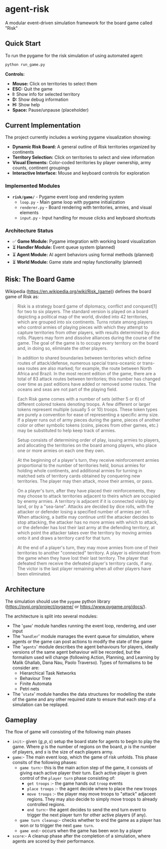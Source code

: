 # agent-risk

A modular event-driven simulation framework for the board game called "Risk"

## Quick Start

To run the pygame for the risk simulation of using automated agent:

```bash
python run_game.py
```

**Controls:**

- **Mouse:** Click on territories to select them
- **ESC:** Quit the game
- **I:** Show info for selected territory
- **D:** Show debug information  
- **H:** Show help
- **Space:** Pause/unpause (placeholder)

## Current Implementation

The project currently includes a working pygame visualization showing:

- **Dynamic Risk Board:** A general outline of Risk territories organized by continents
- **Territory Selection:** Click on territories to select and view information
- **Visual Elements:** Color-coded territories by player ownership, army counts, continent groupings
- **Interactive Interface:** Mouse and keyboard controls for exploration

### Implemented Modules

- **`risk/game/`** - Pygame event loop and rendering system
  - `loop.py` - Main game loop with pygame initialization
  - `renderer.py` - Board rendering with territories, armies, and visual elements
  - `input.py` - Input handling for mouse clicks and keyboard shortcuts

### Architecture Status

- ✅ **Game Module:** Pygame integration with working board visualization
- ⏳ **Handler Module:** Event queue system (planned)
- ⏳ **Agent Module:** AI agent behaviors using formal methods (planned)
- ⏳ **World Module:** Game state and replay functionality (planned)

## Risk: The Board Game

Wikipedia (<https://en.wikipedia.org/wiki/Risk_(game)>) defines the board game of
Risk as:
> Risk is a strategy board game of diplomacy, conflict and conquest[1] for two
> to six players. The standard version is played on a board depicting a
> political map of the world, divided into 42 territories, which are grouped
> into six continents. Turns rotate among players who control armies of playing
> pieces with which they attempt to capture territories from other players, with
> results determined by dice rolls. Players may form and dissolve alliances during
> the course of the game. The goal of the game is to occupy every territory on the
> board and, in doing so, eliminate the other players.

> In addition to shared boundaries between territories which define routes of
> attack/defense, numerous special trans-oceanic or trans-sea routes are also
> marked; for example, the route between North Africa and Brazil. In the most
> recent edition of the game, there are a total of 83 attack routes between
> territories; this number has changed over time as past editions have added or
> removed some routes. The oceans and seas are not part of the playing field.

> Each Risk game comes with a number of sets (either 5 or 6) of different
> colored tokens denoting troops. A few different or larger tokens represent
> multiple (usually 5 or 10) troops. These token types are purely a convention
> for ease of representing a specific army size. If a player runs out of army
> pieces during the game, pieces of another color or other symbolic tokens
> (coins, pieces from other games, etc.) may be substituted to help keep track
> of armies.

> Setup consists of determining order of play, issuing armies to players,
> and allocating the territories on the board among players, who place one or
> more armies on each one they own.

> At the beginning of a player's turn, they receive reinforcement armies
> proportional to the number of territories held, bonus armies for holding
> whole continents, and additional armies for turning in matched sets of
> territory cards obtained by conquering new territories. The player may then
> attack, move their armies, or pass.

> On a player's turn, after they have placed their reinforcements, they may
> choose to attack territories adjacent to theirs which are occupied by enemy
> armies. A territory is adjacent if it is connected visibly by land, or by a
> "sea-lane". Attacks are decided by dice rolls, with the attacker or defender
> losing a specified number of armies per roll. When attacking, a battle may
> continue until the attacker decides to stop attacking, the attacker has no
> more armies with which to attack, or the defender has lost their last army at
> the defending territory, at which point the attacker takes over the territory
> by moving armies onto it and draws a territory card for that turn.

>At the end of a player's turn, they may move armies from one of their
> territories to another "connected" territory. A player is eliminated from the
> game when they have lost their last territory. The player that defeated them
> receive the defeated player's territory cards, if any. The victor is the last
> player remaining when all other players have been eliminated.

## Architecture

The simulation should use the `pygame` python library 
(<https://pypi.org/project/pygame/> or <https://www.pygame.org/docs/>).

The architecture is split into several modules:

- The '`game`' module handles running the event loop, rendering, and user input
- The '`handler`' module manages the event queue for simulation, where agents
or the game can post actions to modify the state of the game
- The '`agents`' module describes the agent behaviours for players, ideally
versions of the same agent behaviour will be recorded, but the formalism used
will change (following Action, Planning, and Learning by Malik Ghallab, Dana
Nau, Paolo Traverso). Types of formalisms to be consider are:
  - Hierarchical Task Networks
  - Behaviour Tree
  - Finite Automata
  - Petri nets
- The '`state`' module handles the data structures for modelling the state of
the game and any other required state to ensure that each step of a simulation
can be replayed.

## Gameplay

The flow of game will consisting of the following main phases

- `init`:- given $(g,p,s)$ setup the board state for agents to begin to play the
game. Where $g$ is the number of regions on the board, $p$ is the number of
players, and $s$ is the size of each players army.
- `game`:- The main event loop, which the game of risk unfolds. This phase
consits of the following phases:
  - `game turn`:- this is the main action step of the game, it consists of
    giving each active player their turn. Each active player is given control
    of the `player turn` phase consisting of:
    - `get troops` :- the game hands out `troop` events
    - `place troops` :- the agent decide where to place the new troops
    - `move troops` :- the player may move troops to "attack" adjacent
        regions. They may also decide to simply move troops to already controlled
        regions.
    - `end turn`:- the agent decides to send the end turn event to trigger
        the next player turn for other active players (if any).
  - `game turn cleanup`:- checks whether to end the game as a player has won
    or to trigger the next `game turn`.
  - `game end`:- occurs when the game has been won by a player
- `score`:- A cleanup phase after the completion of a simulation, where agents
are scored by their performance.
